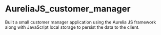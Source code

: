 # AureliaJS_customer_manager
Built a small customer manager application using the Aurelia JS framework along with JavaScript local storage to persist the data to the client.
